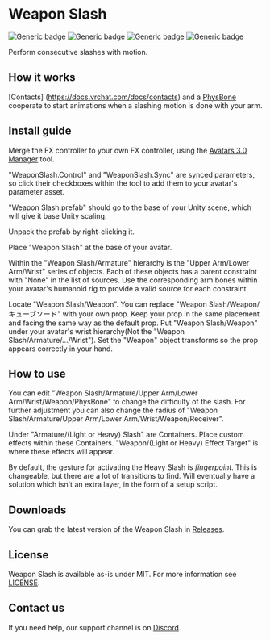 # Weapon Slash
  
[![Generic badge](https://img.shields.io/github/downloads/VRLabs/Weapon-Slash/total)](https://github.com/VRLabs/Weapon-Slash/releases/latest)
[![Generic badge](https://img.shields.io/badge/Unity-2019.4.31f1-informational.svg)](https://unity3d.com/unity/whats-new/2019.4.31)
[![Generic badge](https://img.shields.io/badge/SDK-AvatarSDK3-informational.svg)](https://vrchat.com/home/download)
[![Generic badge](https://img.shields.io/badge/License-MIT-informational.svg)](https://github.com/VRLabs/Weapon-Slash/blob/main/LICENSE)  

Perform consecutive slashes with motion.

## How it works

[Contacts] (https://docs.vrchat.com/docs/contacts) and a [PhysBone](https://docs.vrchat.com/docs/physbones) cooperate to start animations when a slashing motion is done with your arm.

## Install guide

Merge the FX controller to your own FX controller, using the [Avatars 3.0 Manager](https://github.com/VRLabs/Avatars-3.0-Manager) tool.

"WeaponSlash.Control" and "WeaponSlash.Sync" are synced parameters, so click their checkboxes within the tool to add them to your avatar's parameter asset.
 
"Weapon Slash.prefab" should go to the base of your Unity scene, which will give it base Unity scaling.

Unpack the prefab by right-clicking it.

Place "Weapon Slash" at the base of your avatar.

Within the "Weapon Slash/Armature" hierarchy is the "Upper Arm/Lower Arm/Wrist" series of objects. Each of these objects has a parent constraint with "None" in the list of sources. Use the corresponding arm bones within your avatar's humanoid rig to provide a valid source for each constraint.

Locate "Weapon Slash/Weapon". You can replace "Weapon Slash/Weapon/キューブソード" with your own prop. Keep your prop in the same placement and facing the same way as the default prop. Put "Weapon Slash/Weapon" under your avatar's wrist hierarchy(Not the "Weapon Slash/Armature/.../Wrist"). Set the "Weapon" object transforms so the prop appears correctly in your hand.

## How to use

You can edit "Weapon Slash/Armature/Upper Arm/Lower Arm/Wrist/Weapon/PhysBone" to change the difficulty of the slash. For further adjustment you can also change the radius of "Weapon Slash/Armature/Upper Arm/Lower Arm/Wrist/Weapon/Receiver".

Under "Armature/(Light or Heavy) Slash" are Containers. Place custom effects within these Containers. "Weapon/(Light or Heavy) Effect Target" is where these effects will appear.

By default, the gesture for activating the Heavy Slash is _fingerpoint_. This is changeable, but there are a lot of transitions to find. Will eventually have a solution which isn't an extra layer, in the form of a setup script.

## Downloads

You can grab the latest version of the Weapon Slash in [Releases](https://github.com/VRLabs/Weapon-Slash/releases/latest).

## License

Weapon Slash is available as-is under MIT. For more information see [LICENSE](https://github.com/VRLabs/Weapon-Slash/blob/main/LICENSE).

## Contact us

If you need help, our support channel is on [Discord](https://discord.vrlabs.dev).
